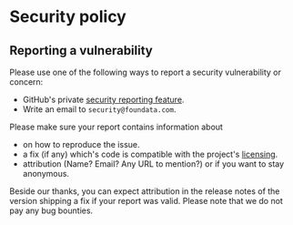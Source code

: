 # Security policy

## Reporting a vulnerability

Please use one of the following ways to report a security vulnerability or concern:

* GitHub's private [security reporting feature](https://github.com/foundata/roundcube-plugin-identity-from-directory/security/advisories/new).
* Write an email to `security@foundata.com`.

Please make sure your report contains information about

* on how to reproduce the issue.
* a fix (if any) which's code is compatible with the project's [licensing](./.reuse/dep5).
* attribution (Name? Email? Any URL to mention?) or if you want to stay anonymous.

Beside our thanks, you can expect attribution in the release notes of the version shipping a fix if your report was valid. Please note that we do not pay any bug bounties.
